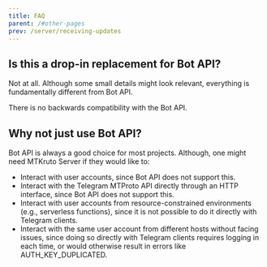 ```yaml
---
title: FAQ
parent: /#other-pages
prev: /server/receiving-updates
---
```


## Is this a drop-in replacement for Bot API?

Not at all. Although some small details might look relevant, everything is
fundamentally different from Bot API.

There is no backwards compatibility with the Bot API.

## Why not just use Bot API?

Bot API is always a good choice for most projects. Although, one might need
MTKruto Server if they would like to:

- Interact with user accounts, since Bot API does not support this.
- Interact with the Telegram MTProto API directly through an HTTP interface,
  since Bot API does not support this.
- Interact with user accounts from resource-constrained environments (e.g.,
  serverless functions), since it is not possible to do it directly with
  Telegram clients.
- Interact with the same user account from different hosts without facing
  issues, since doing so directly with Telegram clients requires logging in each
  time, or would otherwise result in errors like AUTH_KEY_DUPLICATED.
